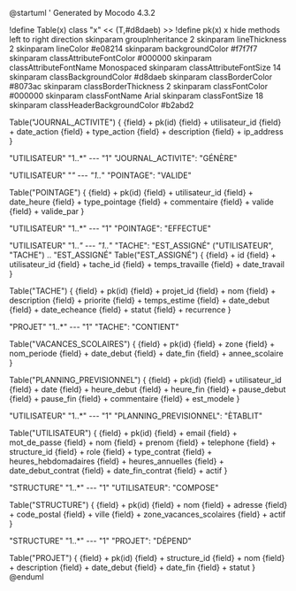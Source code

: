@startuml
' Generated by Mocodo 4.3.2



!define Table(x) class "x" << (T,#d8daeb) >>
!define pk(x) x
hide methods
left to right direction
skinparam groupInheritance 2
skinparam lineThickness 2
skinparam lineColor #e08214
skinparam backgroundColor #f7f7f7
skinparam classAttributeFontColor #000000
skinparam classAttributeFontName Monospaced
skinparam classAttributeFontSize 14
skinparam classBackgroundColor #d8daeb
skinparam classBorderColor #8073ac
skinparam classBorderThickness 2
skinparam classFontColor #000000
skinparam classFontName Arial
skinparam classFontSize 18
skinparam classHeaderBackgroundColor #b2abd2

Table("JOURNAL_ACTIVITE") {
    {field} + pk(id)
    {field} + utilisateur_id
    {field} + date_action
    {field} + type_action
    {field} + description
    {field} + ip_address
}

"UTILISATEUR" "1..*" --- "1" "JOURNAL_ACTIVITE": "GÉNÈRE"

"UTILISATEUR" "*" --- "1..*" "POINTAGE": "VALIDE"

Table("POINTAGE") {
    {field} + pk(id)
    {field} + utilisateur_id
    {field} + date_heure
    {field} + type_pointage
    {field} + commentaire
    {field} + valide
    {field} + valide_par
}

"UTILISATEUR" "1..*" --- "1" "POINTAGE": "EFFECTUE"

"UTILISATEUR" "1..*" --- "1..*" "TACHE": "EST_ASSIGNÉ"
("UTILISATEUR", "TACHE") .. "EST_ASSIGNÉ"
Table("EST_ASSIGNÉ") {
    {field} + id
    {field} + utilisateur_id
    {field} + tache_id
    {field} + temps_travaille
    {field} + date_travail
}

Table("TACHE") {
    {field} + pk(id)
    {field} + projet_id
    {field} + nom
    {field} + description
    {field} + priorite
    {field} + temps_estime
    {field} + date_debut
    {field} + date_echeance
    {field} + statut
    {field} + recurrence
}

"PROJET" "1..*" --- "1" "TACHE": "CONTIENT"

Table("VACANCES_SCOLAIRES") {
    {field} + pk(id)
    {field} + zone
    {field} + nom_periode
    {field} + date_debut
    {field} + date_fin
    {field} + annee_scolaire
}

Table("PLANNING_PREVISIONNEL") {
    {field} + pk(id)
    {field} + utilisateur_id
    {field} + date
    {field} + heure_debut
    {field} + heure_fin
    {field} + pause_debut
    {field} + pause_fin
    {field} + commentaire
    {field} + est_modele
}

"UTILISATEUR" "1..*" --- "1" "PLANNING_PREVISIONNEL": "ÈTABLIT"

Table("UTILISATEUR") {
    {field} + pk(id)
    {field} + email
    {field} + mot_de_passe
    {field} + nom
    {field} + prenom
    {field} + telephone
    {field} + structure_id
    {field} + role
    {field} + type_contrat
    {field} + heures_hebdomadaires
    {field} + heures_annuelles
    {field} + date_debut_contrat
    {field} + date_fin_contrat
    {field} + actif
}

"STRUCTURE" "1..*" --- "1" "UTILISATEUR": "COMPOSE"

Table("STRUCTURE") {
    {field} + pk(id)
    {field} + nom
    {field} + adresse
    {field} + code_postal
    {field} + ville
    {field} + zone_vacances_scolaires
    {field} + actif
}

"STRUCTURE" "1..*" --- "1" "PROJET": "DÉPEND"

Table("PROJET") {
    {field} + pk(id)
    {field} + structure_id
    {field} + nom
    {field} + description
    {field} + date_debut
    {field} + date_fin
    {field} + statut
}
@enduml